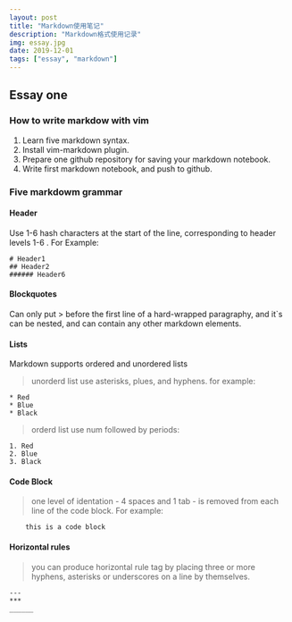 ```yaml
---
layout: post
title: "Markdown使用笔记"
description: "Markdown格式使用记录"
img: essay.jpg
date: 2019-12-01
tags: ["essay", "markdown"]
---
```


## Essay one

### How to write markdow with vim

1. Learn five markdown syntax.
2. Install vim-markdown plugin.
3. Prepare one github repository for saving your markdown notebook.
4. Write first markdown notebook, and push to github.

### Five markdowm grammar

#### Header
Use  1-6 hash  characters at the start of the line, corresponding to header levels 1-6 .
For Example:
```
# Header1
## Header2
###### Header6
```

#### Blockquotes
Can only put > before the first line of a hard-wrapped paragraphy, and 
it`s can be nested, and can contain any other markdown elements.

#### Lists
Markdown supports ordered and unordered lists
> unorderd list use asterisks, plues, and hyphens. for example:
```
* Red
* Blue
* Black
```
> orderd list use num followed by periods:
```
1. Red
2. Blue
3. Black
```

#### Code Block
> one level of identation - 4 spaces and 1 tab - is removed from each line of the code block. For example:
```
	this is a code block
```

#### Horizontal rules
> you can produce horizontal rule tag by placing three or more hyphens, asterisks or underscores on a line by themselves.
```
---
***
______
````


